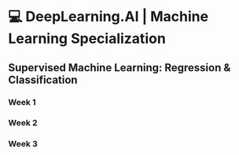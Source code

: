# 💻 DeepLearning.AI | Machine Learning Specialization

## Supervised Machine Learning: Regression & Classification

### Week 1

### Week 2

### Week 3

